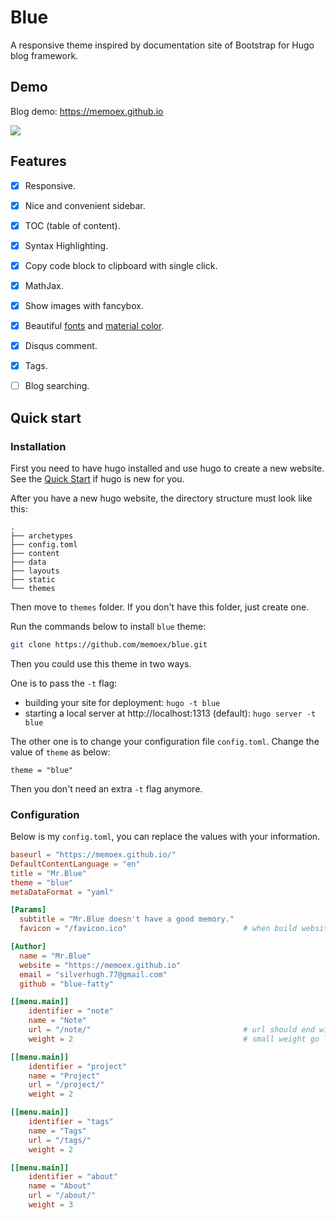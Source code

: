 # Blue

A responsive theme inspired by documentation site of Bootstrap for Hugo blog framework.

## Demo

Blog demo: https://memoex.github.io

![](https://i.imgur.com/KD1PetE.png)

## Features

- [x] Responsive.
- [x] Nice and convenient sidebar.
- [x] TOC (table of content).
- [x] Syntax Highlighting.
- [x] Copy code block to clipboard with single click.
- [x] MathJax.
- [x] Show images with fancybox.
- [x] Beautiful [fonts](http://localhost:1313/note/tech/css/) and [material color](https://material.io/guidelines/style/color.html#color-color-palette).
- [x] Disqus comment.
- [x] Tags.
- [ ] Blog searching.


## Quick start

### Installation

First you need to have hugo installed and use hugo to create a new website. See the [Quick Start](http://gohugo.io/getting-started/quick-start/) if hugo is new for you.

After you have a new hugo website, the directory structure must look like this:

```
.
├── archetypes
├── config.toml
├── content
├── data
├── layouts
├── static
└── themes
```

Then move to `themes` folder. If you don't have this folder, just create one.

Run the commands below to install `blue` theme:

``` sh
git clone https://github.com/memoex/blue.git
```

Then you could use this theme in two ways.

One is to pass the `-t` flag:

- building your site for deployment: `hugo -t blue`
- starting a local server at http://localhost:1313 (default): `hugo server -t blue`

The other one is to change your configuration file `config.toml`. Change the value of `theme` as below:

```
theme = "blue"
```

Then you don't need an extra `-t` flag anymore.

### Configuration

Below is my `config.toml`, you can replace the values with your information.

``` toml
baseurl = "https://memoex.github.io/"
DefaultContentLanguage = "en"
title = "Mr.Blue"
theme = "blue"
metaDataFormat = "yaml"

[Params]
  subtitle = "Mr.Blue doesn't have a good memory."
  favicon = "/favicon.ico"                          # when build website, the files under `/static` will be moved to `/`

[Author]
  name = "Mr.Blue"
  website = "https://memoex.github.io"
  email = "silverhugh.77@gmail.com"
  github = "blue-fatty"

[[menu.main]]
    identifier = "note"
    name = "Note"
    url = "/note/"                                  # url should end with `/` to make highlighting of navigation bar works
    weight = 2                                      # small weight go left, large weight go right

[[menu.main]]
    identifier = "project"
    name = "Project"
    url = "/project/"
    weight = 2

[[menu.main]]
    identifier = "tags"
    name = "Tags"
    url = "/tags/"
    weight = 2

[[menu.main]]
    identifier = "about"
    name = "About"
    url = "/about/"
    weight = 3
```

